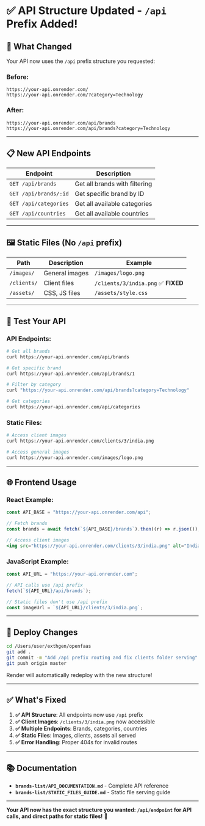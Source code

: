 # ✅ API Structure Updated - `/api` Prefix Added!

## 🎯 What Changed

Your API now uses the `/api` prefix structure you requested:

### Before:

```
https://your-api.onrender.com/
https://your-api.onrender.com/?category=Technology
```

### After:

```
https://your-api.onrender.com/api/brands
https://your-api.onrender.com/api/brands?category=Technology
```

---

## 📋 New API Endpoints

| Endpoint              | Description                   |
| --------------------- | ----------------------------- |
| `GET /api/brands`     | Get all brands with filtering |
| `GET /api/brands/:id` | Get specific brand by ID      |
| `GET /api/categories` | Get all available categories  |
| `GET /api/countries`  | Get all available countries   |

---

## 🖼️ Static Files (No `/api` prefix)

| Path        | Description    | Example                             |
| ----------- | -------------- | ----------------------------------- |
| `/images/`  | General images | `/images/logo.png`                  |
| `/clients/` | Client files   | `/clients/3/india.png` ✅ **FIXED** |
| `/assets/`  | CSS, JS files  | `/assets/style.css`                 |

---

## 🧪 Test Your API

### API Endpoints:

```bash
# Get all brands
curl https://your-api.onrender.com/api/brands

# Get specific brand
curl https://your-api.onrender.com/api/brands/1

# Filter by category
curl "https://your-api.onrender.com/api/brands?category=Technology"

# Get categories
curl https://your-api.onrender.com/api/categories
```

### Static Files:

```bash
# Access client images
curl https://your-api.onrender.com/clients/3/india.png

# Access general images
curl https://your-api.onrender.com/images/logo.png
```

---

## 🌐 Frontend Usage

### React Example:

```jsx
const API_BASE = "https://your-api.onrender.com/api";

// Fetch brands
const brands = await fetch(`${API_BASE}/brands`).then((r) => r.json());

// Access client images
<img src="https://your-api.onrender.com/clients/3/india.png" alt="India" />;
```

### JavaScript Example:

```javascript
const API_URL = "https://your-api.onrender.com";

// API calls use /api prefix
fetch(`${API_URL}/api/brands`);

// Static files don't use /api prefix
const imageUrl = `${API_URL}/clients/3/india.png`;
```

---

## 🚀 Deploy Changes

```bash
cd /Users/user/exthgen/openfaas
git add .
git commit -m "Add /api prefix routing and fix clients folder serving"
git push origin master
```

Render will automatically redeploy with the new structure!

---

## ✅ What's Fixed

1. **✅ API Structure**: All endpoints now use `/api` prefix
2. **✅ Client Images**: `/clients/3/india.png` now accessible
3. **✅ Multiple Endpoints**: Brands, categories, countries
4. **✅ Static Files**: Images, clients, assets all served
5. **✅ Error Handling**: Proper 404s for invalid routes

---

## 📚 Documentation

- **`brands-list/API_DOCUMENTATION.md`** - Complete API reference
- **`brands-list/STATIC_FILES_GUIDE.md`** - Static file serving guide

---

**Your API now has the exact structure you wanted: `/api/endpoint` for API calls, and direct paths for static files!** 🎉
